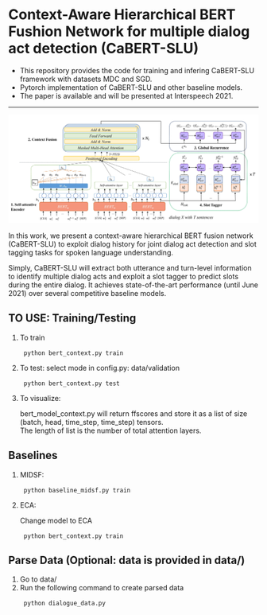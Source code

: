 # Context-Aware Hierarchical BERT Fushion Network for multiple dialog act detection (CaBERT-SLU)

* This repository provides the code for training and infering CaBERT-SLU framework with datasets MDC and SGD.
* Pytorch implementation of CaBERT-SLU and other baseline models.
* The paper is available and will be presented at Interspeech 2021.

---

![Alt text](model.jpg)

In this work, we present a context-aware hierarchical BERT fusion network (CaBERT-SLU) to exploit dialog history for joint dialog act detection and slot tagging tasks for spoken language understanding.

Simply, CaBERT-SLU will extract both utterance and turn-level information to identify multiple dialog acts and exploit a slot tagger to predict slots during the entire dialog. It achieves state-of-the-art performance (until June 2021) over several competitive baseline models.




## TO USE: Training/Testing

1. To train
    >
        python bert_context.py train

2. To test: select mode in config.py: data/validation
    >
        python bert_context.py test 

3. To visualize:

    bert_model_context.py will return ffscores and store it as a list of size (batch, head, time_step, time_step) tensors. <br>
    The length of list is the number of total attention layers.

## Baselines

1. MIDSF:
    >
        python baseline_midsf.py train

2. ECA:

    Change model to ECA
    >
        python bert_context.py train

## Parse Data (Optional: data is provided in data/)

1. Go to data/
2. Run the following command to create parsed data
    >
        python dialogue_data.py



    

